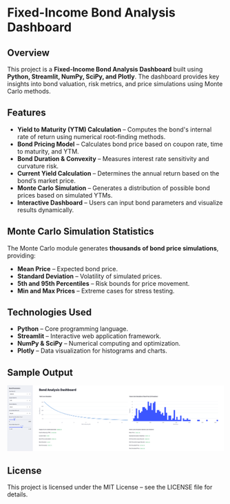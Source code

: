 # Fixed-Income Bond Analysis Dashboard

## Overview

This project is a **Fixed-Income Bond Analysis Dashboard** built using **Python, Streamlit, NumPy, SciPy, and Plotly**. The dashboard provides key insights into bond valuation, risk metrics, and price simulations using Monte Carlo methods.

## Features

- **Yield to Maturity (YTM) Calculation** – Computes the bond's internal rate of return using numerical root-finding methods.
- **Bond Pricing Model** – Calculates bond price based on coupon rate, time to maturity, and YTM.
- **Bond Duration & Convexity** – Measures interest rate sensitivity and curvature risk.
- **Current Yield Calculation** – Determines the annual return based on the bond’s market price.
- **Monte Carlo Simulation** – Generates a distribution of possible bond prices based on simulated YTMs.
- **Interactive Dashboard** – Users can input bond parameters and visualize results dynamically.

## Monte Carlo Simulation Statistics

The Monte Carlo module generates **thousands of bond price simulations**, providing:

- **Mean Price** – Expected bond price.
- **Standard Deviation** – Volatility of simulated prices.
- **5th and 95th Percentiles** – Risk bounds for price movement.
- **Min and Max Prices** – Extreme cases for stress testing.

## Technologies Used

- **Python** – Core programming language.
- **Streamlit** – Interactive web application framework.
- **NumPy & SciPy** – Numerical computing and optimization.
- **Plotly** – Data visualization for histograms and charts.

## Sample Output
![Sample](https://github.com/Real-VeerSandhu/Bond-Analysis-Dashboard/blob/main/demo.png)

## License
This project is licensed under the MIT License – see the LICENSE file for details.
